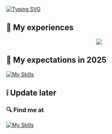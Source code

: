 
[![Typing SVG](https://readme-typing-svg.demolab.com?font=Fira+Code&pause=1000&width=435&lines=+Hi+guys%2C+i'm+Gemma!;Bonjour+%C3%A0+tous%2C+je+suis+Gemme!;I'm+studying+software+engineering;At+Danang+University+of+Science+and+Technology%2C+Viet+Nam)](https://git.io/typing-svg)
## :blue_heart: My experiences
<p align="center">
  <a href="https://skillicons.dev">
    <img src="https://skillicons.dev/icons?i=python,html,js,css,c,cpp,css ,git,gitlab,ai,r,arduino" />
  </a>
</p>

## :exploding_head: My expectations in 2025
[![My Skills](https://skillicons.dev/icons?i=figma,aws,docker,flutter,go,rust,php,java,mysql,mongodb,nodejs,rust,react,vue)](https://skillicons.dev)

## :grey_exclamation: Update later

### :mag: Find me at
[![My Skills](https://skillicons.dev/icons?i=github)](https://facebook.com)



